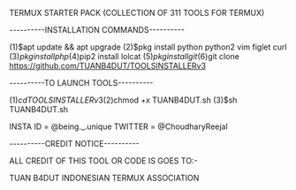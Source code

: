 TERMUX STARTER PACK (COLLECTION OF 311 TOOLS FOR TERMUX)

----------INSTALLATION COMMANDS---------- 

(1)$apt update && apt upgrade
(2)$pkg install python python2 vim figlet curl
(3)$pkg install php
(4)$pip2 install lolcat
(5)$pkg install git
(6)$git clone https://github.com/TUANB4DUT/TOOLSINSTALLERv3

----------TO LAUNCH TOOLS----------

(1)$cd TOOLSINSTALLERv3
(2)$chmod +x TUANB4DUT.sh
(3)$sh TUANB4DUT.sh

INSTA ID = @being._.unique
TWITTER = @ChoudharyReejal

----------CREDIT NOTICE----------

ALL CREDIT OF THIS TOOL OR CODE IS GOES TO:-

TUAN B4DUT
INDONESIAN TERMUX ASSOCIATION
